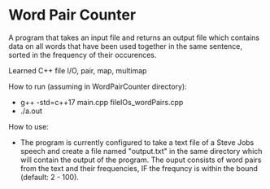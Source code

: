 # Word Pair Counter

A program that takes an input file and returns an output file which contains data on all words that have been used together in the same sentence, sorted in the frequency of their occurences.

Learned C++ file I/O, pair, map, multimap

How to run (assuming in WordPairCounter directory):
- g++ -std=c++17 main.cpp fileIOs_wordPairs.cpp
- ./a.out

How to use:
- The program is currently configured to take a text file of a Steve Jobs speech and create a file named "output.txt" in the same directory which will contain the output of the program. The ouput consists of word pairs from the text and their frequencies, IF the frequncy is within the bound (default: 2 - 100).
